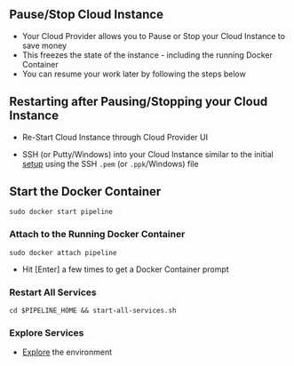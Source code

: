 ## Pause/Stop Cloud Instance
* Your Cloud Provider allows you to Pause or Stop your Cloud Instance to save money
* This freezes the state of the instance - including the running Docker Container
* You can resume your work later by following the steps below

## Restarting after Pausing/Stopping your Cloud Instance
* Re-Start Cloud Instance through Cloud Provider UI

* SSH (or Putty/Windows) into your Cloud Instance similar to the initial [setup](https://github.com/fluxcapacitor/pipeline/wiki/Start-Docker-Environment#logging-into-your-instance) using the SSH `.pem` (or `.ppk`/Windows) file

## Start the Docker Container
```
sudo docker start pipeline
```

### Attach to the Running Docker Container
```
sudo docker attach pipeline
```
* Hit [Enter] a few times to get a Docker Container prompt

### Restart All Services
```
cd $PIPELINE_HOME && start-all-services.sh
```

### Explore Services
* [Explore](https://github.com/fluxcapacitor/pipeline/wiki/Explore-Services) the environment